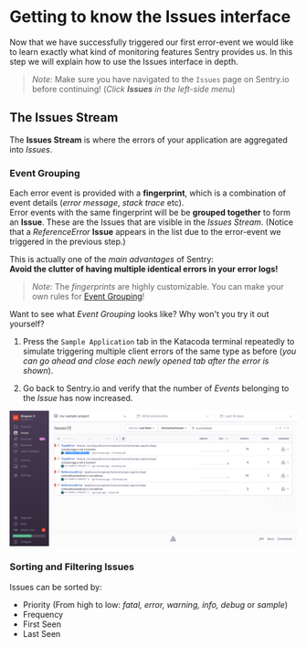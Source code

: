 # Getting to know the Issues interface

Now that we have successfully triggered our first error-event we would like to learn exactly what kind of monitoring features Sentry provides us. In this step we will explain how to use the Issues interface in depth.

>*Note:* Make sure you have navigated to the `Issues` page on Sentry.io before continuing! (*Click **Issues** in the left-side menu*)

## The Issues Stream

The **Issues Stream** is where the errors of your application are aggregated into *Issues*.

### Event Grouping

Each error event is provided with a **fingerprint**, which is a combination of event details (*error message*, *stack trace* etc).  
Error events with the same fingerprint will be be **grouped together** to form an **Issue**. These are the Issues that are visible in the *Issues Stream*. (Notice that a *ReferenceError* **Issue** appears in the list due to the error-event we triggered in the previous step.)

This is actually one of the *main advantages* of Sentry:  
**Avoid the clutter of having multiple identical errors in your error logs!**

>*Note:* The *fingerprints* are highly customizable. You can make your own rules for [Event Grouping](https://docs.sentry.io/data-management/event-grouping/)!

Want to see what *Event Grouping* looks like? Why won't you try it out yourself?

1. Press the `Sample Application` tab in the Katacoda terminal repeatedly to simulate triggering multiple client errors of the same type as before (*you can go ahead and close each newly opened tab after the error is shown*).

2. Go back to Sentry.io and verify that the number of *Events* belonging to the *Issue* has now increased.

![Sentry Issues Stream](Images/SentryIssues.PNG '')

### Sorting and Filtering Issues

Issues can be sorted by:

- Priority (From high to low: *fatal, error, warning, info, debug* or *sample*)
- Frequency
- First Seen
- Last Seen
